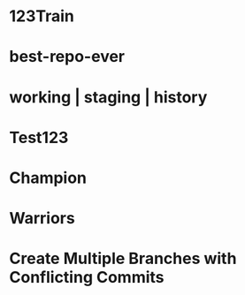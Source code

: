 # 123Train
# best-repo-ever
# working | staging | history
# Test123
# Champion
# Warriors
# Create Multiple Branches with Conflicting Commits
